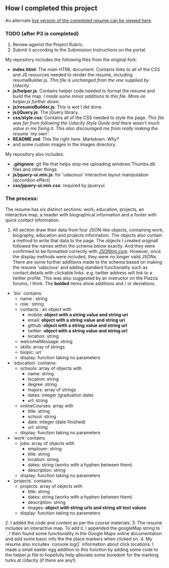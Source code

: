 ## How I completed this project

An alternate <a href="http://georgeplaten.github.io/fe-p2/resume/">live version of the completed resume can be viewed here</a>.

### TODO (after P3 is completed)
1. Review against the Project Rubric.
2. Submit it according to the Submission Instructions on the portal.

My repository includes the following files from the original fork:

* **index.html**: The main HTML document. Contains links to all of the CSS and JS resources needed to render the resume, including resumeBuilder.js.
_This file is unchanged from the one supplied by Udacity_.
* **js/helper.js**: Contains helper code needed to format the resume and build the map.
_I made some minor additions to this file. More on helper.js further down_.
* **js/resumeBuilder.js**: This is wot I did done.
* **js/jQuery.js**: The jQuery library.
* **css/style.css**: Contains all of the CSS needed to style the page.
_This file was far from following the Udacity Style Guide and there wasn't much value in me fixing it. This also discouraged me from really making the resume 'my own'_.
* **README.md**: This file right here. Markdown. _Why?_
* and some custom images in the images directory.

My repository also includes:

* **.gitignore**: git file that helps stop me uploading windows Thumbs.db files and other things
* **js/jquery-ui.min.js**: for 'udacious' interactive layout manipulation (accordion effect)
* **css/jquery-ui.min.css**: required by jqueryui

### The process:
The resume has six distinct sections: work, education, projects, an interactive map, a header with biographical information and a footer with quick contact information.

1. All section draw their data from four JSON-like objects, containing work, biography, education and projects information. The objects also contain a method to write that data to the page.
The objects I created originall followed the names within the schema below exactly. And they were confirmed to be formatted correctly with <a href="http://jsonlint.com/" target="_blank">JSONlint.com</a>. However, once the display methods were included, they were no longer valid JSONs. There are some further additions made to the schema based on making the resume 'udacious' and adding standard functionality such as contact details with clickable links. e.g. twitter address will link to a twitter profile. This was also suggested by an instructor on the Piazza forums, I think.
The **bolded** items show additions and / or deviations.
  <ul>
    <li>`bio` contains:
      <ul>
        <li>name : string</li>
        <li>role : string</li>
        <li>contacts : an object with
          <ul>
            <li>mobile: <strong>object with a string value and string uri</strong></li>
            <li>email: <strong>object with a string value and string uri</strong></li>
            <li>github: <strong>object with a string value and string url</strong></li>
            <li>twitter: <strong>object with a string value and string url</strong></li>
            <li>location: string</li>
          </ul>
        </li>
        <li>welcomeMessage: string</li>
        <li>skills: array of strings</li>
        <li>biopic: url</li>
        <li>display: function taking no parameters</li>
      </ul>
    </li>
    <li>`education` contains:
      <ul>
        <li>schools: array of objects with
          <ul>
            <li>name: string</li>
            <li>location: string</li>
            <li>degree: string</li>
            <li>majors: array of strings</li>
            <li>dates: integer (graduation date)</li>
            <li>url: string</li>
          </ul>
        </li>
        <li>onlineCourses: array with
          <ul>
            <li>title: string</li>
            <li>school: string</li>
            <li>date: integer (date finished)</li>
            <li>url: string</li>
          </ul>
        </li>
        <li>display: function taking no parameters</li>
      </ul>
    </li>
    <li>`work` contains
      <ul>
        <li>jobs: array of objects with
          <ul>
            <li>employer: string</li>
            <li>title: string</li>
            <li>location: string</li>
            <li>dates: string (works with a hyphen between them)</li>
            <li>description: string</li>
          </ul>
        </li>
        <li>display: function taking no parameters</li>
      </ul>
    <li>`projects` contains:
      <ul>
        <li>projects: array of objects with
          <ul>
            <li>title: string</li>
            <li>dates: string (works with a hyphen between them)</li>
            <li>description: string</li>
            <li>images: <strong>object with string urls and string alt text values</strong></li>
          </ul>
        </li>
        <li>display: function taking no parameters</li>
      </ul>
    </li>
  </ul>
2. I added the code and content as per the course materials.
3. The resume includes an interactive map. To add it, I appended the googleMap string to `<div id=”mapDiv”>`. I then found some functionality in the Google Maps online documentation and add some basic info the the place markers when clicked on.
4. My resume also includes `console.log()` information about click locations. I made a small easter egg addition to this function by adding some code to the helper.js file to hopefully help alleviate some boredom for the marking turks at Udacity (if there are any!).